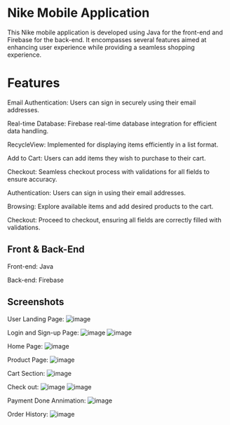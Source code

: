 
# Nike Mobile Application
This Nike mobile application is developed using Java for the front-end and Firebase for the back-end. It encompasses several features aimed at enhancing user experience while providing a seamless shopping experience.



# Features

Email Authentication: Users can sign in securely using their email addresses.

Real-time Database: Firebase real-time database integration for efficient data handling.

RecycleView: Implemented for displaying items efficiently in a list format.

Add to Cart: Users can add items they wish to purchase to their cart.

Checkout: Seamless checkout process with validations for all fields to ensure accuracy.

Authentication: Users can sign in using their email addresses.

Browsing: Explore available items and add desired products to the cart.

Checkout: Proceed to checkout, ensuring all fields are correctly filled with validations.
## Front & Back-End
Front-end: Java

Back-end: Firebase


## Screenshots
User Landing Page:
![image](https://github.com/yv18/nike/assets/147085086/b4857fc2-081a-4e51-be2a-056befa6bd35)

Login and Sign-up Page:
![image](https://github.com/yv18/nike/assets/147085086/1a9128c5-8789-4566-990a-1e774f581fea)
![image](https://github.com/yv18/nike/assets/147085086/72ef1c1e-50d2-4095-a4af-60b9a66e4e3f)



Home Page:
![image](https://github.com/yv18/nike/assets/147085086/4c7ef190-0c0e-4951-bf64-df66057f4ad6)

Product Page:
![image](https://github.com/yv18/nike/assets/147085086/cf47e163-2b16-492b-b83d-d74efc19b3fe)

Cart Section:
![image](https://github.com/yv18/nike/assets/147085086/a4fd7e26-8a7b-442c-b271-8c6b5f2a938a)

Check out:
![image](https://github.com/yv18/nike/assets/147085086/29f3b1f2-9648-4b1b-96f9-08f559cc3ac4)
![image](https://github.com/yv18/nike/assets/147085086/09ec03ad-8e4c-4ad2-96a2-7091f85d2411)


Payment Done Annimation:
![image](https://github.com/yv18/nike/assets/147085086/a8e1cd84-78ba-4a8b-ad2b-5298257d4fad)

Order History:
![image](https://github.com/yv18/nike/assets/147085086/d2f76832-c23a-4260-83c4-214df206de70)









